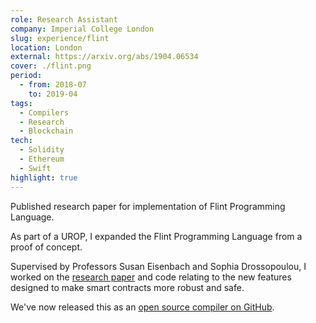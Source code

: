 ```yaml
---
role: Research Assistant
company: Imperial College London
slug: experience/flint
location: London
external: https://arxiv.org/abs/1904.06534
cover: ./flint.png
period:
  - from: 2018-07
    to: 2019-04
tags:
  - Compilers
  - Research
  - Blockchain
tech:
  - Solidity
  - Ethereum
  - Swift
highlight: true
---
```


Published research paper for implementation of Flint Programming Language.

<!-- end -->

As part of a UROP, I expanded the Flint Programming Language from a proof of concept.

Supervised by Professors Susan Eisenbach and Sophia Drossopoulou, I worked on the [research paper](https://arxiv.org/abs/1904.06534) and code relating to the new features designed to make smart contracts more robust and safe.

We've now released this as an [open source compiler on GitHub](https://github.com/flintlang/flint/).
